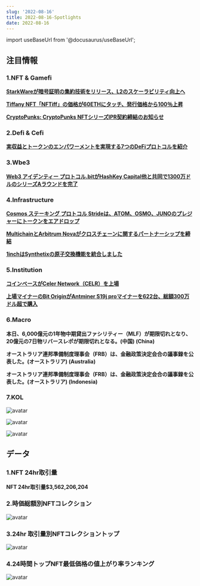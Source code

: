 ```yaml
---
slug: '2022-08-16'
title: 2022-08-16-Spotlights
date: 2022-08-16
---
```


import useBaseUrl from '@docusaurus/useBaseUrl';

## 注目情報


### 1.NFT & Gamefi

[**StarkWareが暗号証明の集約技術をリリース、L2のスケーラビリティ向上へ**](https://nftnewspro.com/one-transaction-might-produce-60-million-nfts-according-to-starkware-founder/)

[**Tiffany NFT「NFTiff」の価格が60ETHにタッチ、発行価格から100％上昇**](https://opensea.io/collection/nftiff)

[**CryptoPunks: CryptoPunks NFTシリーズIPR契約締結のお知らせ**](https://mobile.twitter.com/sudoswap/status/1545535663365165063)


### 2.Defi & Cefi

[**実収益とトークンのエンパワーメントを実現する7つのDeFiプロトコルを紹介**](https://twitter.com/thedefiedge/status/1558122809406005249)



### 3.Wbe3

[**Web3  アイデンティー プロトコル.bitがHashKey Capital他と共同で1300万ドルのシリーズAラウンドを完了**](https://www.prnewswire.com/il/news-releases/-bit-raises-13m-to-build-cross-chain-decentralized-identity-protocol-882994358.html)



### 4.Infrastructure

[**Cosmos ステーキング プロトコル Strideは、ATOM、OSMO、JUNOのプレジャーにトークンをエアドロップ**](https://medium.com/@ne_fertiti/stride-airdrop-is-here-for-atom-osmo-juno-stakers-cosmos-9ce626eeedda)

[**MultichainとArbitrum Novaがクロスチェーンに関するパートナーシップを締結**](https://medium.com/multichainorg/multichain-integrates-with-arbitrum-nova-9b8864d50597)

[**1inchはSynthetixの原子交換機能を統合しました**](https://blog.1inch.io/1inch-implements-integration-with-synthetix-exchange-337261a5440)



### 5.Institution

[**コインベースがCeler Network（CELR）を上場**](https://twitter.com/CoinbaseAssets/status/1559247159391928320?ref_src=twsrc^tfw)

[**上場マイナーのBit OriginがAntminer S19j proマイナーを622台、総額300万ドル超で購入**](https://www.globenewswire.com/news-release/2022/08/15/2498157/0/en/Bit-Origin-Ltd-Completes-the-Acquisition-of-622-Miners.html)



### 6.Macro

**本日、6,000億元の1年物中期貸出ファシリティー（MLF）が期限切れとなり、20億元の7日物リバースレポが期限切れとなる。(中国) (China)**

**オーストラリア連邦準備制度理事会（FRB）は、金融政策決定会合の議事録を公表した。(オーストラリア) (Australia)**

**オーストラリア連邦準備制度理事会（FRB）は、金融政策決定会合の議事録を公表した。(オーストラリア) (Indonesia)**



### 7.KOL

![avatar](https://www.notion.so/image/https%3A%2F%2Fs3-us-west-2.amazonaws.com%2Fsecure.notion-static.com%2F32c16186-fcda-41c1-9ecf-e4b0e2e5fb93%2FUntitled.png?table=block&id=37202520-c38b-4052-9ce8-f1161ae4c3ea&spaceId=41114628-025a-49e8-b106-29a10cf50898&width=1200&userId=45751792-88bf-4e22-94dd-e59ac363f1e2&cache=v2)

![avatar](https://www.notion.so/image/https%3A%2F%2Fs3-us-west-2.amazonaws.com%2Fsecure.notion-static.com%2Fed51e669-585d-4d9f-9294-5fcb07abd837%2FUntitled.png?table=block&id=6f2776b5-abeb-4834-9148-9fd72949265b&spaceId=41114628-025a-49e8-b106-29a10cf50898&width=1200&userId=45751792-88bf-4e22-94dd-e59ac363f1e2&cache=v2)

![avatar](https://www.notion.so/image/https%3A%2F%2Fs3-us-west-2.amazonaws.com%2Fsecure.notion-static.com%2Fe64949aa-40c5-4f09-8fc0-906c884e824d%2FUntitled.png?table=block&id=14683b37-f335-4acb-ba00-96e8f53a7831&spaceId=41114628-025a-49e8-b106-29a10cf50898&width=2000&userId=45751792-88bf-4e22-94dd-e59ac363f1e2&cache=v2)



## データ


### 1.NFT 24hr取引量

**NFT 24hr取引量$3,562,206,204**



### 2.時価総額別NFTコレクション

![avatar](https://www.notion.so/image/https%3A%2F%2Fs3-us-west-2.amazonaws.com%2Fsecure.notion-static.com%2Fc7689c3c-cc87-4851-9c6c-08ebb9ed780c%2FUntitled.png?table=block&id=01d95fee-7966-4f57-b5d0-99364ecfed7b&spaceId=41114628-025a-49e8-b106-29a10cf50898&width=2000&userId=45751792-88bf-4e22-94dd-e59ac363f1e2&cache=v2)



### 3.24hr 取引量別NFTコレクショントップ

![avatar](https://www.notion.so/image/https%3A%2F%2Fs3-us-west-2.amazonaws.com%2Fsecure.notion-static.com%2Fe6326289-bd20-4753-96cc-a86b042a2bba%2FUntitled.png?table=block&id=dd8f2a53-71e0-4f23-bdc3-f7a345415c73&spaceId=41114628-025a-49e8-b106-29a10cf50898&width=2000&userId=45751792-88bf-4e22-94dd-e59ac363f1e2&cache=v2)



### 4.24時間トップNFT最低価格の値上がり率ランキング

![avatar](https://www.notion.so/image/https%3A%2F%2Fs3-us-west-2.amazonaws.com%2Fsecure.notion-static.com%2F8bb28dd1-7ba1-45b9-b83d-39c214b7a041%2FUntitled.png?table=block&id=f109b506-6091-451b-af09-8275514e2c8b&spaceId=41114628-025a-49e8-b106-29a10cf50898&width=2000&userId=45751792-88bf-4e22-94dd-e59ac363f1e2&cache=v2)
